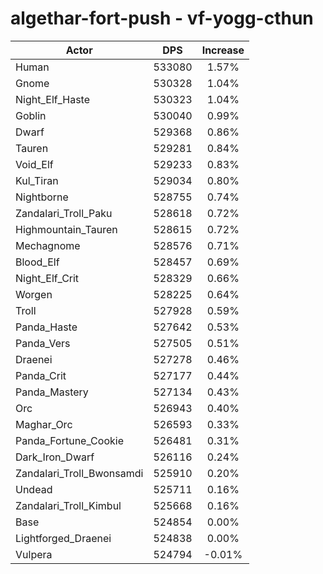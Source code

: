 # algethar-fort-push - vf-yogg-cthun
| Actor | DPS | Increase |
|---|:---:|:---:|
|Human|533080|1.57%|
|Gnome|530328|1.04%|
|Night_Elf_Haste|530323|1.04%|
|Goblin|530040|0.99%|
|Dwarf|529368|0.86%|
|Tauren|529281|0.84%|
|Void_Elf|529233|0.83%|
|Kul_Tiran|529034|0.80%|
|Nightborne|528755|0.74%|
|Zandalari_Troll_Paku|528618|0.72%|
|Highmountain_Tauren|528615|0.72%|
|Mechagnome|528576|0.71%|
|Blood_Elf|528457|0.69%|
|Night_Elf_Crit|528329|0.66%|
|Worgen|528225|0.64%|
|Troll|527928|0.59%|
|Panda_Haste|527642|0.53%|
|Panda_Vers|527505|0.51%|
|Draenei|527278|0.46%|
|Panda_Crit|527177|0.44%|
|Panda_Mastery|527134|0.43%|
|Orc|526943|0.40%|
|Maghar_Orc|526593|0.33%|
|Panda_Fortune_Cookie|526481|0.31%|
|Dark_Iron_Dwarf|526116|0.24%|
|Zandalari_Troll_Bwonsamdi|525910|0.20%|
|Undead|525711|0.16%|
|Zandalari_Troll_Kimbul|525668|0.16%|
|Base|524854|0.00%|
|Lightforged_Draenei|524838|0.00%|
|Vulpera|524794|-0.01%|
